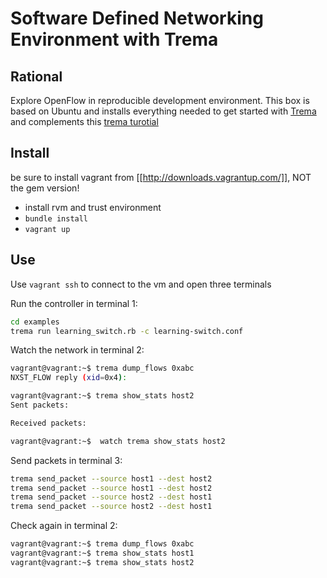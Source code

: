 # Software Defined Networking Environment with Trema

## Rational 

Explore OpenFlow in reproducible development environment. This box is based on Ubuntu and installs everything needed to get started with [Trema](http://trema.github.com/trema/) and complements this [trema turotial](http://trema-tutorial.heroku.com/) 

## Install

be sure to install vagrant from [[http://downloads.vagrantup.com/]], NOT the gem version!

- install rvm and trust environment
- `bundle install`
- `vagrant up`

## Use

Use `vagrant ssh` to connect to the vm and open three terminals

Run the controller in terminal 1:

```bash
cd examples
trema run learning_switch.rb -c learning-switch.conf 
```

Watch the network in terminal 2:

```bash
vagrant@vagrant:~$ trema dump_flows 0xabc
NXST_FLOW reply (xid=0x4):

vagrant@vagrant:~$ trema show_stats host2
Sent packets:

Received packets:

vagrant@vagrant:~$  watch trema show_stats host2
```

Send packets in terminal 3:	

```bash
trema send_packet --source host1 --dest host2
trema send_packet --source host1 --dest host2
trema send_packet --source host2 --dest host1
trema send_packet --source host2 --dest host1
```

Check again in terminal 2:

```bash
vagrant@vagrant:~$ trema dump_flows 0xabc
vagrant@vagrant:~$ trema show_stats host1
vagrant@vagrant:~$ trema show_stats host2
```

